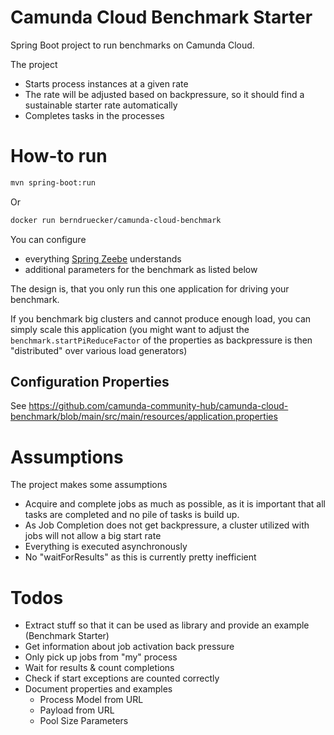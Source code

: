 # Camunda Cloud Benchmark Starter

Spring Boot project to run benchmarks on Camunda Cloud.

The project 

* Starts process instances at a given rate
* The rate will be adjusted based on backpressure, so it should find a sustainable starter rate automatically
* Completes tasks in the processes


# How-to run

```bash
mvn spring-boot:run
```

Or 
```bash
docker run berndruecker/camunda-cloud-benchmark
```

You can configure 

- everything [Spring Zeebe](https://github.com/camunda-community-hub/spring-zeebe) understands
- additional parameters for the benchmark as listed below

The design is, that you only run this one application for driving your benchmark. 

If you benchmark big clusters and cannot produce enough load, you can simply scale this application (you might want to adjust the `benchmark.startPiReduceFactor` of the properties as backpressure is then "distributed" over various load generators)
 

## Configuration Properties

See https://github.com/camunda-community-hub/camunda-cloud-benchmark/blob/main/src/main/resources/application.properties


# Assumptions

The project makes some assumptions

* Acquire and complete jobs as much as possible, as it is important that all tasks are completed and no pile of tasks is build up.
* As Job Completion does not get backpressure, a cluster utilized with jobs will not allow a big start rate
* Everything is executed asynchronously
* No "waitForResults" as this is currently pretty inefficient

# Todos

- Extract stuff so that it can be used as library and provide an example (Benchmark Starter)
- Get information about job activation back pressure
- Only pick up jobs from "my" process
- Wait for results & count completions
- Check if start exceptions are counted correctly
- Document properties and examples
  - Process Model from URL
  - Payload from URL
  - Pool Size Parameters